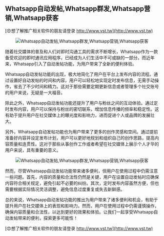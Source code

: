 ## **Whatsapp自动发帖,Whatsapp群发,Whatsapp营销,Whatsapp获客**

[😍想了解推广相关软件的朋友请登录 http://www.vst.tw](http://www.vst.tw)

 <center><img src="https://vst.tw/MP4/tuiguang/png/6.png" alt="Whatsapp自动发帖,Whatsapp群发,Whatsapp营销,Whatsapp获客"></center>

随着社交媒体的普及和人们对即时沟通工具的需求不断增长，Whatsapp作为一款备受欢迎的即时通讯应用程序，已经成为人们生活中不可或缺的一部分。而近年来，Whatsapp引入了自动发帖功能，为用户带来了全新的便利体验。

Whatsapp自动发帖功能的出现，极大地简化了用户在平台上发布内容的流程。通过设置好自动发帖的时间和内容，用户可以轻松地实现定时发布信息，无需手动操作，省去了不少时间和精力。这对于那些需要定期更新信息或者管理多个社交账号的用户来说，无疑是一大福音。

除此之外，Whatsapp自动发帖功能还提升了用户与粉丝之间的互动体验。通过定时发布内容，用户可以保持与粉丝的密切联系，增加信息传播的频率和稳定性。这有助于提升用户在社交媒体上的曝光度和影响力，进而促进个人或品牌的发展壮大。

另外，Whatsapp自动发帖功能也为用户带来了更多的创作灵感和空间。通过提前准备好内容并设定发布计划，用户可以更好地规划和组织自己的创作思路，提高内容质量和连贯性。这对于那些从事创作工作或者希望在社交媒体上展示个人才华的用户来说，具有重要的意义。

 <center><img src="https://vst.tw/MP4/tuiguang/png/0.png" alt="Whatsapp自动发帖,Whatsapp群发,Whatsapp营销,Whatsapp获客"></center>

然而，尽管Whatsapp自动发帖功能带来诸多便利，但用户在使用过程中仍需注意一些问题。首先，内容的质量和合法性仍然是关键，用户在设置自动发帖时应确保内容符合相关规定，避免引起不必要的纠纷。其次，定时发布内容虽然方便，但也需要根据实际情况灵活调整，避免信息过度重复或失去新鲜感。

总的来说，Whatsapp自动发帖功能的推出为用户带来了诸多便利和机会，有助于提升用户在社交媒体上的表现和影响力。然而，用户在使用过程中仍需谨慎操作，确保内容质量和合法性，以达到更好的效果和体验。让我们一起享受Whatsapp自动发帖带来的便利，探索更多可能性！

[😍想了解推广相关软件的朋友请登录 http://www.vst.tw](http://www.vst.tw)



